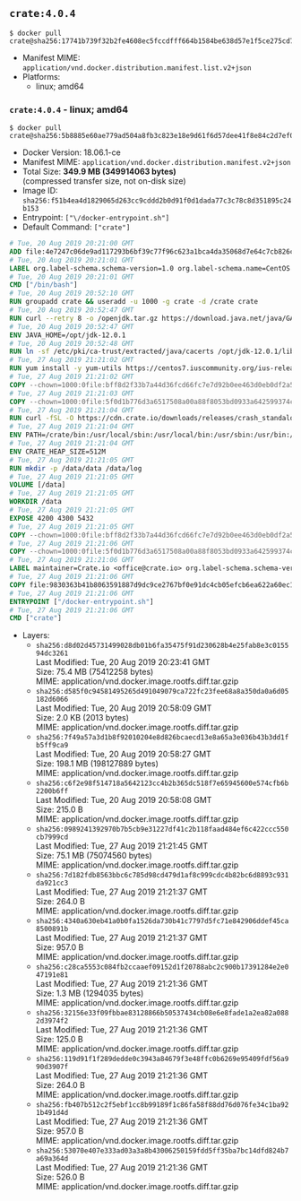 ## `crate:4.0.4`

```console
$ docker pull crate@sha256:17741b739f32b2fe4608ec5fccdfff664b1584be638d57e1f5ce275cd7828506
```

-	Manifest MIME: `application/vnd.docker.distribution.manifest.list.v2+json`
-	Platforms:
	-	linux; amd64

### `crate:4.0.4` - linux; amd64

```console
$ docker pull crate@sha256:5b8885e60ae779ad504a8fb3c823e18e9d61f6d57dee41f8e84c2d7ef088cf17
```

-	Docker Version: 18.06.1-ce
-	Manifest MIME: `application/vnd.docker.distribution.manifest.v2+json`
-	Total Size: **349.9 MB (349914063 bytes)**  
	(compressed transfer size, not on-disk size)
-	Image ID: `sha256:f51b4ea4d1829065d263cc9cddd2b0d91f0d1dada77c3c78c8d351895c24b153`
-	Entrypoint: `["\/docker-entrypoint.sh"]`
-	Default Command: `["crate"]`

```dockerfile
# Tue, 20 Aug 2019 20:21:00 GMT
ADD file:4e7247c06de9ad117293b6bf39c77f96c623a1bca4da35068d7e64c7cb826c08 in / 
# Tue, 20 Aug 2019 20:21:01 GMT
LABEL org.label-schema.schema-version=1.0 org.label-schema.name=CentOS Base Image org.label-schema.vendor=CentOS org.label-schema.license=GPLv2 org.label-schema.build-date=20190801
# Tue, 20 Aug 2019 20:21:01 GMT
CMD ["/bin/bash"]
# Tue, 20 Aug 2019 20:52:10 GMT
RUN groupadd crate && useradd -u 1000 -g crate -d /crate crate
# Tue, 20 Aug 2019 20:52:47 GMT
RUN curl --retry 8 -o /openjdk.tar.gz https://download.java.net/java/GA/jdk12.0.1/69cfe15208a647278a19ef0990eea691/12/GPL/openjdk-12.0.1_linux-x64_bin.tar.gz     && echo "151eb4ec00f82e5e951126f572dc9116104c884d97f91be14ec11e85fc2dd626 */openjdk.tar.gz" | sha256sum -c -     && tar -C /opt -zxf /openjdk.tar.gz     && rm /openjdk.tar.gz
# Tue, 20 Aug 2019 20:52:47 GMT
ENV JAVA_HOME=/opt/jdk-12.0.1
# Tue, 20 Aug 2019 20:52:48 GMT
RUN ln -sf /etc/pki/ca-trust/extracted/java/cacerts /opt/jdk-12.0.1/lib/security/cacerts
# Tue, 27 Aug 2019 21:21:02 GMT
RUN yum install -y yum-utils https://centos7.iuscommunity.org/ius-release.rpm     && yum makecache     && yum install -y python36u openssl     && yum clean all     && rm -rf /var/cache/yum     && curl -fSL -O https://cdn.crate.io/downloads/releases/crate-4.0.4.tar.gz     && curl -fSL -O https://cdn.crate.io/downloads/releases/crate-4.0.4.tar.gz.asc     && export GNUPGHOME="$(mktemp -d)"     && gpg --keyserver hkp://keyserver.ubuntu.com:80 --recv-keys 90C23FC6585BC0717F8FBFC37FAAE51A06F6EAEB     && gpg --batch --verify crate-4.0.4.tar.gz.asc crate-4.0.4.tar.gz     && rm -rf "$GNUPGHOME" crate-4.0.4.tar.gz.asc     && tar -xf crate-4.0.4.tar.gz -C /crate --strip-components=1     && rm crate-4.0.4.tar.gz     && ln -sf /usr/bin/python3.6 /usr/bin/python3     && ln -sf /usr/bin/python3.6 /usr/bin/python
# Tue, 27 Aug 2019 21:21:02 GMT
COPY --chown=1000:0file:bff8d2f33b7a44d36fcd66fc7e7d92b0ee463d0eb0df2a56e42511d4f1b3e9b2 in /crate/config/crate.yml 
# Tue, 27 Aug 2019 21:21:03 GMT
COPY --chown=1000:0file:5f0d1b776d3a6517508a00a88f8053bd0933a642599374c9dff00dc3b632fd09 in /crate/config/log4j2.properties 
# Tue, 27 Aug 2019 21:21:04 GMT
RUN curl -fSL -O https://cdn.crate.io/downloads/releases/crash_standalone_0.24.2     && curl -fSL -O https://cdn.crate.io/downloads/releases/crash_standalone_0.24.2.asc     && export GNUPGHOME="$(mktemp -d)"     && gpg --keyserver hkp://keyserver.ubuntu.com:80 --recv-keys 90C23FC6585BC0717F8FBFC37FAAE51A06F6EAEB     && gpg --batch --verify crash_standalone_0.24.2.asc crash_standalone_0.24.2     && rm -rf "$GNUPGHOME" crash_standalone_0.24.2.asc     && mv crash_standalone_0.24.2 /usr/local/bin/crash     && chmod +x /usr/local/bin/crash
# Tue, 27 Aug 2019 21:21:04 GMT
ENV PATH=/crate/bin:/usr/local/sbin:/usr/local/bin:/usr/sbin:/usr/bin:/sbin:/bin
# Tue, 27 Aug 2019 21:21:04 GMT
ENV CRATE_HEAP_SIZE=512M
# Tue, 27 Aug 2019 21:21:05 GMT
RUN mkdir -p /data/data /data/log
# Tue, 27 Aug 2019 21:21:05 GMT
VOLUME [/data]
# Tue, 27 Aug 2019 21:21:05 GMT
WORKDIR /data
# Tue, 27 Aug 2019 21:21:05 GMT
EXPOSE 4200 4300 5432
# Tue, 27 Aug 2019 21:21:05 GMT
COPY --chown=1000:0file:bff8d2f33b7a44d36fcd66fc7e7d92b0ee463d0eb0df2a56e42511d4f1b3e9b2 in /crate/config/crate.yml 
# Tue, 27 Aug 2019 21:21:06 GMT
COPY --chown=1000:0file:5f0d1b776d3a6517508a00a88f8053bd0933a642599374c9dff00dc3b632fd09 in /crate/config/log4j2.properties 
# Tue, 27 Aug 2019 21:21:06 GMT
LABEL maintainer=Crate.io <office@crate.io> org.label-schema.schema-version=1.0 org.label-schema.build-date=2019-08-21T15:00:34.658391 org.label-schema.name=crate org.label-schema.description=CrateDB is a distributed SQL database handles massive amounts of machine data in real-time. org.label-schema.url=https://crate.io/products/cratedb/ org.label-schema.vcs-url=https://github.com/crate/docker-crate org.label-schema.vendor=Crate.io org.label-schema.version=4.0.4
# Tue, 27 Aug 2019 21:21:06 GMT
COPY file:9830363b41b8063591887d9dc9ce2767bf0e91dc4cb05efcb6ea622a60ec15e3 in / 
# Tue, 27 Aug 2019 21:21:06 GMT
ENTRYPOINT ["/docker-entrypoint.sh"]
# Tue, 27 Aug 2019 21:21:06 GMT
CMD ["crate"]
```

-	Layers:
	-	`sha256:d8d02d45731499028db01b6fa35475f91d230628b4e25fab8e3c015594dc3261`  
		Last Modified: Tue, 20 Aug 2019 20:23:41 GMT  
		Size: 75.4 MB (75412258 bytes)  
		MIME: application/vnd.docker.image.rootfs.diff.tar.gzip
	-	`sha256:d585f0c94581495265d491049079ca722fc23fee68a8a350da0a6d05182d6066`  
		Last Modified: Tue, 20 Aug 2019 20:58:09 GMT  
		Size: 2.0 KB (2013 bytes)  
		MIME: application/vnd.docker.image.rootfs.diff.tar.gzip
	-	`sha256:7f49a57a3d1b8f92010204e8d826bcaecd13e8a65a3e036b43b3dd1fb5ff9ca9`  
		Last Modified: Tue, 20 Aug 2019 20:58:27 GMT  
		Size: 198.1 MB (198127889 bytes)  
		MIME: application/vnd.docker.image.rootfs.diff.tar.gzip
	-	`sha256:c6f2e98f514718a5642123cc4b2b365dc518f7e65945600e574cfb6b2200b6ff`  
		Last Modified: Tue, 20 Aug 2019 20:58:08 GMT  
		Size: 215.0 B  
		MIME: application/vnd.docker.image.rootfs.diff.tar.gzip
	-	`sha256:0989241392970b7b5cb9e31227df41c2b118faad484ef6c422ccc550cb7999cd`  
		Last Modified: Tue, 27 Aug 2019 21:21:45 GMT  
		Size: 75.1 MB (75074560 bytes)  
		MIME: application/vnd.docker.image.rootfs.diff.tar.gzip
	-	`sha256:7d182fdb8563bbc6c785d98cd479d1af8c999cdc4b82bc6d8893c931da921cc3`  
		Last Modified: Tue, 27 Aug 2019 21:21:37 GMT  
		Size: 264.0 B  
		MIME: application/vnd.docker.image.rootfs.diff.tar.gzip
	-	`sha256:4340a630eb41a0b0fa1526da730b41c7797d5fc71e842906ddef45ca8500891b`  
		Last Modified: Tue, 27 Aug 2019 21:21:37 GMT  
		Size: 957.0 B  
		MIME: application/vnd.docker.image.rootfs.diff.tar.gzip
	-	`sha256:c28ca5553c084fb2ccaaef09152d1f20788abc2c900b17391284e2e047191e81`  
		Last Modified: Tue, 27 Aug 2019 21:21:36 GMT  
		Size: 1.3 MB (1294035 bytes)  
		MIME: application/vnd.docker.image.rootfs.diff.tar.gzip
	-	`sha256:32156e33f09fbbae83128866b50537434cb08e6e8fade1a2ea82a0882d3974f2`  
		Last Modified: Tue, 27 Aug 2019 21:21:36 GMT  
		Size: 125.0 B  
		MIME: application/vnd.docker.image.rootfs.diff.tar.gzip
	-	`sha256:119d91f1f289dedde0c3943a84679f3e48ffc0b6269e95409fdf56a990d3907f`  
		Last Modified: Tue, 27 Aug 2019 21:21:36 GMT  
		Size: 264.0 B  
		MIME: application/vnd.docker.image.rootfs.diff.tar.gzip
	-	`sha256:fb407b512c2f5ebf1cc8b99189f1c86fa58f88dd76d076fe34c1ba921b491d4d`  
		Last Modified: Tue, 27 Aug 2019 21:21:36 GMT  
		Size: 957.0 B  
		MIME: application/vnd.docker.image.rootfs.diff.tar.gzip
	-	`sha256:53070e407e333ad03a3a8b43006250159fdd5ff35ba7bc14dfd824b7a69a364d`  
		Last Modified: Tue, 27 Aug 2019 21:21:36 GMT  
		Size: 526.0 B  
		MIME: application/vnd.docker.image.rootfs.diff.tar.gzip
